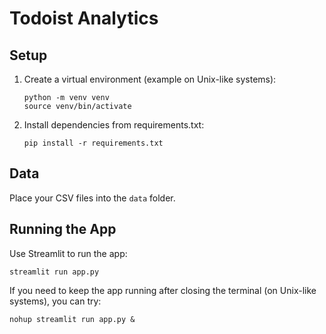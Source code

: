 # Todoist Analytics

## Setup
1. Create a virtual environment (example on Unix-like systems):
   ```
   python -m venv venv
   source venv/bin/activate
   ```
2. Install dependencies from requirements.txt:
   ```
   pip install -r requirements.txt
   ```

## Data
Place your CSV files into the `data` folder.

## Running the App
Use Streamlit to run the app:
```
streamlit run app.py
```
If you need to keep the app running after closing the terminal (on Unix-like systems), you can try:
```
nohup streamlit run app.py &
```